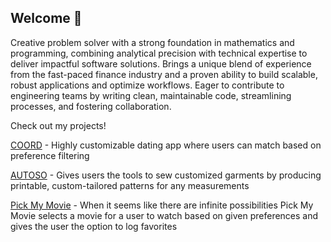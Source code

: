 ## Welcome 👋

Creative problem solver with a strong foundation in mathematics and programming, combining analytical precision with technical expertise to deliver impactful software solutions. Brings a unique blend of experience from the fast-paced finance industry and a proven ability to build scalable, robust applications and optimize workflows. Eager to contribute to engineering teams by writing clean, maintainable code, streamlining processes, and fostering collaboration.

Check out my projects!

[COORD](https://github.com/dakotaklasky/COORD-React-Native/blob/main/README.md) - Highly customizable dating app where users can match based on preference filtering

[AUTOSO](https://github.com/dakotaklasky/AUTOSO/blob/main/README.md) - Gives users the tools to sew customized garments by producing printable, custom-tailored patterns for any measurements

[Pick My Movie](https://github.com/dakotaklasky/Pick-My-Movie/blob/main/README.md) - When it seems like there are infinite possibilities Pick My Movie selects a movie for a user to watch based on given preferences and gives the user the option to log favorites

